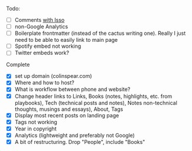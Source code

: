 Todo:

- [ ] Comments [with Isso](https://stiobhart.net/2017-02-24-isso-comments/)
- [ ] non-Google Analytics 
- [ ] Boilerplate frontmatter (instead of the cactus writing one). Really I just need to be able to easily link to main page
- [ ] Spotify embed not working
- [ ] Twitter embeds work?

Complete

- [x] set up domain (colinspear.com)
- [x] Where and how to host?
- [x] What is workflow between phone and website?
- [x] Change header links to Links, Books (notes, highlights, etc. from playbooks), Tech (technical posts and notes), Notes non-technical thoughts, musings and essays), About, Tags
- [x] Display most recent posts on landing page
- [x] Tags not working
- [x] Year in copyright
- [x] Analytics (lightweight and preferably not Google)
- [x] A bit of restructuring. Drop "People", include "Books"
